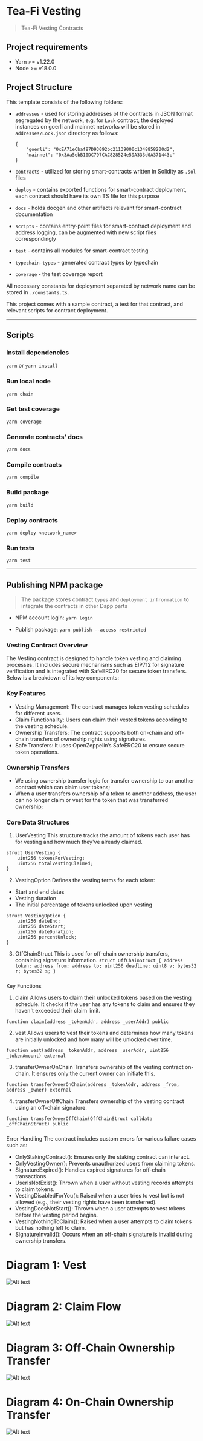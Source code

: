 # Tea-Fi Vesting

<!-- [![Build Status](https://github.com/Syndika-Corp/solidity-project-template/workflows/CI/badge.svg)](https://github.com/Syndika-Corp/solidity-project-template/actions)
[![Coverage Status](https://codecov.io/gh/Syndika-Corp/solidity-project-template/branch/main/graph/badge.svg)](https://codecov.io/gh/Syndika-Corp/solidity-project-template) -->


> Tea-Fi Vesting Contracts

## Project requirements

- Yarn >= v1.22.0
- Node >= v18.0.0

## Project Structure

This template consists of the following folders:

- `addresses` - used for storing addresses of the contracts in JSON format segregated by the network, e.g. for `Lock` contract, the deployed instances on goerli and mainnet networks will be stored in `addresses/Lock.json` directory as follows:
  
    ```
    {
        "goerli": "0xEA71eCbaf87D93092bc21139000c1348858200d2",
        "mainnet": "0x3Aa5ebB10DC797CAC828524e59A333d0A371443c"
    }
    ```
- `contracts` - utilized for storing smart-contracts written in Solidity as `.sol` files
- `deploy` - contains exported functions for smart-contract deployment, each contract should have its own TS file for this purpose
- `docs` - holds docgen and other artifacts relevant for smart-contract documentation
- `scripts` - contains entry-point files for smart-contract deployment and address logging, can be augmented with new script files correspondingly
- `test` - contains all modules for smart-contract testing
- `typechain-types` - generated contract types by typechain
- `coverage` - the test coverage report

All necessary constants for deployment separated by network name can be stored in `./constants.ts`.

This project comes with a sample contract, a test for that contract, and relevant scripts for contract deployment.

---

## Scripts

### Install dependencies

`yarn` or `yarn install`

### Run local node

`yarn chain`

### Get test coverage

`yarn coverage`

### Generate contracts' docs

`yarn docs`

### Compile contracts

`yarn compile`

### Build package

`yarn build`

### Deploy contracts

`yarn deploy <network_name>`

### Run tests

`yarn test`


---

## Publishing NPM package

> The package stores contract `types` and `deployment infrormation` to integrate the contracts in other Dapp parts

- NPM account login: `yarn login`

- Publish package: `yarn publish --access restricted`


### Vesting Contract Overview
The Vesting contract is designed to handle token vesting and claiming processes. It includes secure mechanisms such as EIP712 for signature verification and is integrated with SafeERC20 for secure token transfers. Below is a breakdown of its key components:

### Key Features
- Vesting Management: The contract manages token vesting schedules for different users.
- Claim Functionality: Users can claim their vested tokens according to the vesting schedule.
- Ownership Transfers: The contract supports both on-chain and off-chain transfers of ownership rights using signatures.
- Safe Transfers: It uses OpenZeppelin’s SafeERC20 to ensure secure token operations.

### Ownership Transfers

- We using ownership transfer logic for transfer ownership to our another contract which can claim user tokens;
- When a user transfers ownership of a token to another address, the user can no longer claim or vest for the token that was transferred ownership;
 

### Core Data Structures
1. UserVesting
This structure tracks the amount of tokens each user has for vesting and how much they've already claimed.
``` 
struct UserVesting {
    uint256 tokensForVesting;
    uint256 totalVestingClaimed; 
}
```
2. VestingOption
Defines the vesting terms for each token:

- Start and end dates
- Vesting duration
- The initial percentage of tokens unlocked upon vesting

```
struct VestingOption {
    uint256 dateEnd;
    uint256 dateStart;
    uint256 dateDuration;
    uint256 percentUnlock;
}
```

3. OffChainStruct
This is used for off-chain ownership transfers, containing signature information.
`struct OffChainStruct {
    address token;
    address from;
    address to;
    uint256 deadline;
    uint8 v;
    bytes32 r;
    bytes32 s;
}`
###

Key Functions

1. claim
Allows users to claim their unlocked tokens based on the vesting schedule. It checks if the user has any tokens to claim and ensures they haven't exceeded their claim limit.

`function claim(address _tokenAddr, address _userAddr) public`

2. vest
Allows users to vest their tokens and determines how many tokens are initially unlocked and how many will be unlocked over time.

`function vest(address _tokenAddr, address _userAddr, uint256 _tokenAmount) external`

3. transferOwnerOnChain
Transfers ownership of the vesting contract on-chain. It ensures only the current owner can initiate this.

`function transferOwnerOnChain(address _tokenAddr, address _from, address _owner) external`

4. transferOwnerOffChain
Transfers ownership of the vesting contract using an off-chain signature.

`function transferOwnerOffChain(OffChainStruct calldata _offChainStruct) public`

###

Error Handling
The contract includes custom errors for various failure cases such as:

- OnlyStakingContract(): Ensures only the staking contract can interact.
- OnlyVestingOwner(): Prevents unauthorized users from claiming tokens.
- SignatureExpired(): Handles expired signatures for off-chain transactions.
- UserIsNotExist(): Thrown when a user without vesting records attempts to claim tokens.
- VestingDisabledForYou(): Raised when a user tries to vest but is not allowed (e.g., their vesting rights have been transferred).
- VestingDoesNotStart(): Thrown when a user attempts to vest tokens before the vesting period begins.
- VestingNothingToClaim(): Raised when a user attempts to claim tokens but has nothing left to claim.
- SignatureInvalid(): Occurs when an off-chain signature is invalid during ownership transfers.

# Diagram 1: Vest
![Alt text](./assets/vest.png)

# Diagram 2: Claim Flow

![Alt text](./assets/claim.png)

# Diagram 3: Off-Chain Ownership Transfer
![Alt text](./assets/off.png)

# Diagram 4: On-Chain Ownership Transfer
![Alt text](./assets/on.png)

